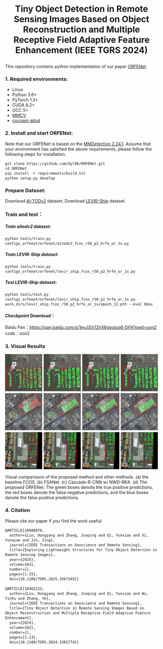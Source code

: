 # <p align=center> Tiny Object Detection in Remote Sensing Images Based on Object Reconstruction and Multiple Receptive Field Adaptive Feature Enhancement    (IEEE TGRS 2024) </p>

This repository contains python implementation of our paper [ORFENet](https://ieeexplore.ieee.org/document/10462223).

### 1. Required environments:
* Linux
* Python 3.6+
* PyTorch 1.3+
* CUDA 9.2+
* GCC 5+
* [MMCV](https://mmcv.readthedocs.io/en/latest/#installation)
* [cocoapi-aitod](https://github.com/jwwangchn/cocoapi-aitod)


### 2. Install and start ORFENet:

Note that our ORFENet is based on the [MMDetection 2.24.1](https://github.com/open-mmlab/mmdetection). Assume that your environment has satisfied the above requirements, please follow the following steps for installation.

```shell script
git clone https://github.com/dyl96/ORFENet.git
cd ORFENet
pip install -r requirements/build.txt
python setup.py develop
```
### Prepare Dataset:
Download [AI-TODv2](https://drive.google.com/drive/folders/1Er14atDO1cBraBD4DSFODZV1x7NHO_PY?usp=sharing) dataset; Download [LEVIR-Ship](https://github.com/WindVChen/LEVIR-Ship) dataset.

### Train and test：
##### Train aitodv2 dataset:
```
python tools/train.py configs_orfenet/orfenet/aitodv2_fcos_r50_p2_hrfe_or_3x.py
```
##### Train LEVIR-Ship dataset:
```
python tools/train.py configs_orfenet/orfenet/levir_ship_fcos_r50_p2_hrfe_or_1x.py
```
##### Test LEVIR-Ship dataset:
```
python tools/test.py configs_orfenet/orfenet/levir_ship_fcos_r50_p2_hrfe_or_1x.py work_dirs/levir_ship_fcos_r50_p2_hrfe_or_1x/epoch_12.pth --eval bbox
```
#### Checkpoint Download：
Baidu Pan：https://pan.baidu.com/s/1eyJiSV12hX6gggiuq8-DFA?pwd=uon2 
code：uon2 


### 3. Visual Results
<p align="center">
    <img src="assets/1.png"/> <br />
</p>
Visual comparisons of the proposed method and other methods. (a) the baseline FCOS. (b) FSANet. (c) Cascade-R-CNN w/ NWD-RKA. (d) The proposed ORFENet. The green boxes denote the true positive predictions, the red boxes denote the false negative predictions, and the blue boxes denote the false positive predictions.

### 4. Citation

Please cite our paper if you find the work useful:

    @ARTICLE{10988878,
      author={Liu, Dongyang and Zhang, Junping and Qi, Yunxiao and Xi, Yunqiao and Jin, Jing},
      journal={IEEE Transactions on Geoscience and Remote Sensing}, 
      title={Exploring Lightweight Structures for Tiny Object Detection in Remote Sensing Images}, 
      year={2025},
      volume={63},
      number={},
      pages={1-15},
      doi={10.1109/TGRS.2025.3567345}}

    @ARTICLE{10462223,
      author={Liu, Dongyang and Zhang, Junping and Qi, Yunxiao and Wu, Yinhu and Zhang, Ye},
      journal={IEEE Transactions on Geoscience and Remote Sensing}, 
      title={Tiny Object Detection in Remote Sensing Images Based on Object Reconstruction and Multiple Receptive Field Adaptive Feature Enhancement}, 
      year={2024},
      volume={62},
      number={},
      pages={1-13},
      doi={10.1109/TGRS.2024.3381774}}

